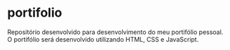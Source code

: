 # portifolio
Repositório desenvolvido para desenvolvimento do meu portifólio pessoal. 
O portifólio será desenvolvido utilizando HTML, CSS e JavaScript.